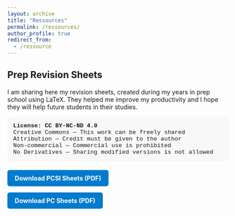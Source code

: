 ```yaml
---
layout: archive
title: "Ressources"
permalink: /ressources/
author_profile: true
redirect_from:
  - /ressource
---
```

## Prep Revision Sheets

I am sharing here my revision sheets, created during my years in prep school using LaTeX. They helped me improve my productivity and I hope they will help future students in their studies.

<div style="font-family: 'Courier New', Courier, monospace; font-size: 0.95em; background: #f8f8f8; border-radius: 6px; padding: 1em; margin-bottom: 1.5em;">
<b>License: CC BY-NC-ND 4.0</b><br>
Creative Commons — This work can be freely shared<br>
Attribution — Credit must be given to the author<br>
Non-commercial — Commercial use is prohibited<br>
No Derivatives — Sharing modified versions is not allowed
</div>

<div style="display: flex; flex-direction: column; gap: 1em;">
  <a href="/files/ressources/fichespcsi-book-yo.pdf" target="_blank" style="font-weight: bold; color: #fff; background: #007acc; padding: 0.7em 1.2em; border-radius: 5px; text-decoration: none; width: fit-content;">Download PCSI Sheets (PDF)</a>
  <a href="/files/ressources/fichespc-book-yo.pdf" target="_blank" style="font-weight: bold; color: #fff; background: #007acc; padding: 0.7em 1.2em; border-radius: 5px; text-decoration: none; width: fit-content;">Download PC Sheets (PDF)</a>
</div>
